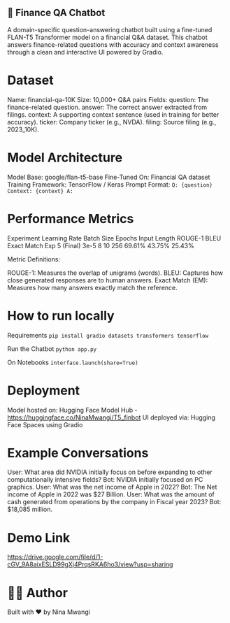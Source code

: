 ## 💬 Finance QA Chatbot

A domain-specific question-answering chatbot built using a fine-tuned FLAN-T5 Transformer model on a financial Q&A dataset. This chatbot answers finance-related questions with accuracy and context awareness through a clean and interactive UI powered by Gradio.

# Dataset
Name: financial-qa-10K
Size: 10,000+ Q&A pairs
Fields:
question: The finance-related question.
answer: The correct answer extracted from filings.
context: A supporting context sentence (used in training for better accuracy).
ticker: Company ticker (e.g., NVDA).
filing: Source filing (e.g., 2023_10K).

# Model Architecture
Model Base: google/flan-t5-base
Fine-Tuned On: Financial QA dataset
Training Framework: TensorFlow / Keras
Prompt Format: `Q: {question} Context: {context} A:`

# Performance Metrics
Experiment	Learning Rate	Batch Size	Epochs	Input Length	ROUGE-1	BLEU	Exact Match
Exp 5 (Final)	3e-5	8	10	256	69.61%	43.75%	25.43%

Metric Definitions:

ROUGE-1: Measures the overlap of unigrams (words).
BLEU: Captures how close generated responses are to human answers.
Exact Match (EM): Measures how many answers exactly match the reference.

# How to run locally 
Requirements
`pip install gradio datasets transformers tensorflow`

Run the Chatbot
`python app.py`

On Notebooks
`interface.launch(share=True)`

# Deployment
Model hosted on: Hugging Face Model Hub - https://huggingface.co/NinaMwangi/T5_finbot
UI deployed via: Hugging Face Spaces using Gradio

# Example Conversations
User: What area did NVIDIA initially focus on before expanding to other computationally intensive fields?
Bot: NVIDIA initially focused on PC graphics.
User: What was the net income of Apple in 2022?
Bot: The Net income of Apple in 2022 was $27 Billion.
User: What was the amount of cash generated from operations by the company in Fiscal year 2023?
Bot: $18,085 million.

# Demo Link
https://drive.google.com/file/d/1-cGV_9A8aixESLD99gXj4PrqsRKA6ho3/view?usp=sharing

# 🧑‍💻 Author

Built with ❤️ by Nina Mwangi
